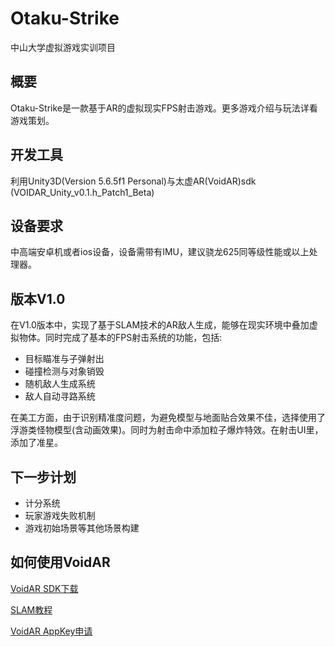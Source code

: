 # Otaku-Strike
中山大学虚拟游戏实训项目

## 概要
Otaku-Strike是一款基于AR的虚拟现实FPS射击游戏。更多游戏介绍与玩法详看游戏策划。

## 开发工具
利用Unity3D(Version 5.6.5f1 Personal)与太虚AR(VoidAR)sdk (VOIDAR_Unity_v0.1.h_Patch1_Beta)

## 设备要求
中高端安卓机或者ios设备，设备需带有IMU，建议骁龙625同等级性能或以上处理器。

## 版本V1.0
在V1.0版本中，实现了基于SLAM技术的AR敌人生成，能够在现实环境中叠加虚拟物体。同时完成了基本的FPS射击系统的功能，包括:
* 目标瞄准与子弹射出
* 碰撞检测与对象销毁
* 随机敌人生成系统
* 敌人自动寻路系统

在美工方面，由于识别精准度问题，为避免模型与地面贴合效果不佳，选择使用了浮游类怪物模型(含动画效果)。同时为射击命中添加粒子爆炸特效。在射击UI里，添加了准星。

## 下一步计划

* 计分系统
* 玩家游戏失败机制
* 游戏初始场景等其他场景构建

## 如何使用VoidAR
[VoidAR SDK下载](https://www.voidar.net/downloads.php)

[SLAM教程](https://jingyan.baidu.com/article/6525d4b17e0254ac7d2e9414.html)

[VoidAR 	AppKey申请](https://cloud.voidar.net/)
